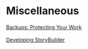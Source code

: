 # Miscellaneous #
[Backups: Protecting Your Work](Backups_Protecting_Your_Work.md) <br/><br/>
[Developing StoryBuilder](Developing_StoryBuilder.md) <br/><br/>
